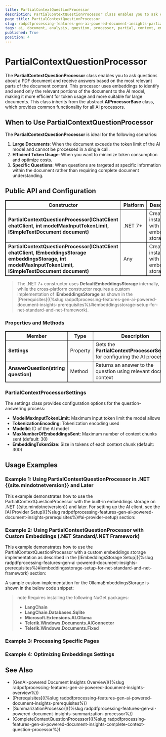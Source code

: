 ```yaml
---
title: PartialContextQuestionProcessor
description: PartialContextQuestionProcessor class enables you to ask questions about a PDF document and receive answers based on the most relevant parts of the document content.
page_title: PartialContextQuestionProcessor
slug: radpdfprocessing-features-gen-ai-powered-document-insights-partial-context-question-processor
tags: ai, document, analysis, question, processor, partial, context, embeddings
published: True
position: 4
---
```

<style>
table, th, td {
    border: 1px solid;
}
table th:first-of-type {
    width: 65%;
}
table th:nth-of-type(2) {
    width: 10%;
}
table th:nth-of-type(3) {
    width: 25%;
}
</style>

# PartialContextQuestionProcessor

The **PartialContextQuestionProcessor** class enables you to ask questions about a PDF document and receive answers based on the most relevant parts of the document content. This processor uses embeddings to identify and send only the relevant portions of the document to the AI model, making it more efficient for token usage and more suitable for large documents. This class inherits from the abstract **AIProcessorBase** class, which provides common functionality for all AI processors.

## When to Use PartialContextQuestionProcessor

The **PartialContextQuestionProcessor** is ideal for the following scenarios:

1. **Large Documents**: When the document exceeds the token limit of the AI model and cannot be processed in a single call.
2. **Efficient Token Usage**: When you want to minimize token consumption and optimize costs.
3. **Specific Questions**: When questions are targeted at specific information within the document rather than requiring complete document understanding.

## Public API and Configuration

|Constructor|Platform|Description|
|---|---|---|
|**PartialContextQuestionProcessor(IChatClient chatClient, int modelMaxInputTokenLimit, ISimpleTextDocument document)**|.NET 7+|Creates an instance with built-in embeddings storage|
|**PartialContextQuestionProcessor(IChatClient chatClient, IEmbeddingsStorage embeddingsStorage, int modelMaxInputTokenLimit, ISimpleTextDocument document)**|Any|Creates an instance with custom embeddings storage|

> The .NET 7+ constructor uses **DefaultEmbeddingsStorage** internally, while the cross-platform constructor requires a custom implementation of **IEmbeddingsStorage** as shown in the [Prerequisites]({%slug radpdfprocessing-features-gen-ai-powered-document-insights-prerequisites%}#iembeddingsstorage-setup-for-net-standard-and-net-framework).

### Properties and Methods

|Member|Type|Description|
|---|---|---|
|**Settings**|Property|Gets the **PartialContextProcessorSettings** for configuring the AI process|
|**AnswerQuestion(string question)**|Method|Returns an answer to the question using relevant document context|

### PartialContextProcessorSettings

The settings class provides configuration options for the question-answering process:

* **ModelMaxInputTokenLimit**: Maximum input token limit the model allows
* **TokenizationEncoding**: Tokenization encoding used
* **ModelId**: ID of the AI model
* **MaxNumberOfEmbeddingsSent**: Maximum number of context chunks sent (default: 30)
* **EmbeddingTokenSize**: Size in tokens of each context chunk (default: 300)

## Usage Examples

### Example 1: Using PartialContextQuestionProcessor in .NET {{site.mindotnetversion}} and Later

This example demonstrates how to use the PartialContextQuestionProcessor with the built-in embeddings storage on .NET {{site.mindotnetversion}} and later. For setting up the AI client, see the [AI Provider Setup]({%slug radpdfprocessing-features-gen-ai-powered-document-insights-prerequisites%}#ai-provider-setup) section:

<snippet id='libraries-pdf-features-gen-ai-ask-questions-using-partial-context'/>

### Example 2: Using PartialContextQuestionProcessor with Custom Embeddings (.NET Standard/.NET Framework)

This example demonstrates how to use the PartialContextQuestionProcessor with a custom embeddings storage implementation as described in the [IEmbeddingsStorage Setup]({%slug radpdfprocessing-features-gen-ai-powered-document-insights-prerequisites%}#iembeddingsstorage-setup-for-net-standard-and-net-framework) section:

<snippet id='libraries-pdf-features-gen-ai-ask-questions-using-partial-context-iembeddingsstorage'/>

A sample custom implementation for the OllamaEmbeddingsStorage is shown in the below code snippet:

>note Requires installing the following NuGet packages:
> * **LangChain**
> * **LangChain.Databases.Sqlite**
> * **Microsoft.Extensions.AI.Ollama**
> * **Telerik.Windows.Documents.AIConnector**
> * **Telerik.Windows.Documents.Fixed**  

<snippet id='libraries-pdf-features-gen-ai-ask-questions-using-partial-context-ollama-embeddings-storage'/>

### Example 3: Processing Specific Pages

<snippet id='libraries-pdf-features-gen-ai-summarize-process-specific-pages'/>

### Example 4: Optimizing Embeddings Settings

<snippet id='libraries-pdf-features-gen-ai-summarize-optimize-embeddings-storage'/>

## See Also

* [GenAI-powered Document Insights Overview]({%slug radpdfprocessing-features-gen-ai-powered-document-insights-overview%})
* [Prerequisites]({%slug radpdfprocessing-features-gen-ai-powered-document-insights-prerequisites%})
* [SummarizationProcessor]({%slug radpdfprocessing-features-gen-ai-powered-document-insights-summarization-processor%})
* [CompleteContextQuestionProcessor]({%slug radpdfprocessing-features-gen-ai-powered-document-insights-complete-context-question-processor%})
